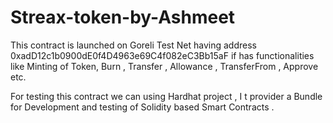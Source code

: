 # Streax-token-by-Ashmeet
This contract is launched on Goreli Test Net having address  0xadD12c1b0900dE0f4D4963e69C4f082eC3Bb15aF
if has functionalities like Minting of Token, Burn  , Transfer , Allowance , TransferFrom , Approve etc.  

For testing this contract we can using Hardhat project , I t provider a Bundle for Development and testing of Solidity based Smart Contracts . 
